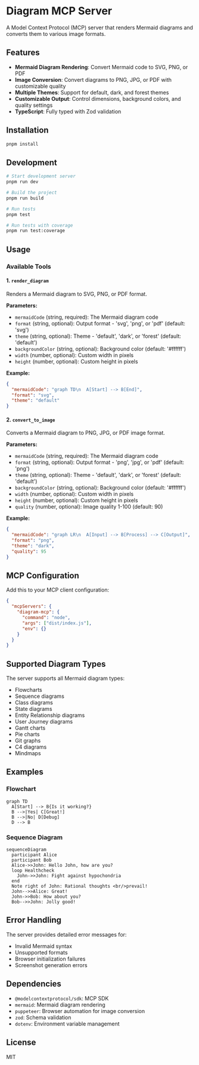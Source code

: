 # Diagram MCP Server

A Model Context Protocol (MCP) server that renders Mermaid diagrams and converts them to various image formats.

## Features

- **Mermaid Diagram Rendering**: Convert Mermaid code to SVG, PNG, or PDF
- **Image Conversion**: Convert diagrams to PNG, JPG, or PDF with customizable quality
- **Multiple Themes**: Support for default, dark, and forest themes
- **Customizable Output**: Control dimensions, background colors, and quality settings
- **TypeScript**: Fully typed with Zod validation

## Installation

```bash
pnpm install
```

## Development

```bash
# Start development server
pnpm run dev

# Build the project
pnpm run build

# Run tests
pnpm test

# Run tests with coverage
pnpm run test:coverage
```

## Usage

### Available Tools

#### 1. `render_diagram`

Renders a Mermaid diagram to SVG, PNG, or PDF format.

**Parameters:**

- `mermaidCode` (string, required): The Mermaid diagram code
- `format` (string, optional): Output format - 'svg', 'png', or 'pdf' (default: 'svg')
- `theme` (string, optional): Theme - 'default', 'dark', or 'forest' (default: 'default')
- `backgroundColor` (string, optional): Background color (default: '#ffffff')
- `width` (number, optional): Custom width in pixels
- `height` (number, optional): Custom height in pixels

**Example:**

```json
{
  "mermaidCode": "graph TD\n  A[Start] --> B[End]",
  "format": "svg",
  "theme": "default"
}
```

#### 2. `convert_to_image`

Converts a Mermaid diagram to PNG, JPG, or PDF image format.

**Parameters:**

- `mermaidCode` (string, required): The Mermaid diagram code
- `format` (string, optional): Output format - 'png', 'jpg', or 'pdf' (default: 'png')
- `theme` (string, optional): Theme - 'default', 'dark', or 'forest' (default: 'default')
- `backgroundColor` (string, optional): Background color (default: '#ffffff')
- `width` (number, optional): Custom width in pixels
- `height` (number, optional): Custom height in pixels
- `quality` (number, optional): Image quality 1-100 (default: 90)

**Example:**

```json
{
  "mermaidCode": "graph LR\n  A[Input] --> B[Process] --> C[Output]",
  "format": "png",
  "theme": "dark",
  "quality": 95
}
```

## MCP Configuration

Add this to your MCP client configuration:

```json
{
  "mcpServers": {
    "diagram-mcp": {
      "command": "node",
      "args": ["dist/index.js"],
      "env": {}
    }
  }
}
```

## Supported Diagram Types

The server supports all Mermaid diagram types:

- Flowcharts
- Sequence diagrams
- Class diagrams
- State diagrams
- Entity Relationship diagrams
- User Journey diagrams
- Gantt charts
- Pie charts
- Git graphs
- C4 diagrams
- Mindmaps

## Examples

### Flowchart

```mermaid
graph TD
  A[Start] --> B{Is it working?}
  B -->|Yes| C[Great!]
  B -->|No| D[Debug]
  D --> B
```

### Sequence Diagram

```mermaid
sequenceDiagram
  participant Alice
  participant Bob
  Alice->>John: Hello John, how are you?
  loop Healthcheck
    John->>John: Fight against hypochondria
  end
  Note right of John: Rational thoughts <br/>prevail!
  John-->>Alice: Great!
  John->>Bob: How about you?
  Bob-->>John: Jolly good!
```

## Error Handling

The server provides detailed error messages for:

- Invalid Mermaid syntax
- Unsupported formats
- Browser initialization failures
- Screenshot generation errors

## Dependencies

- `@modelcontextprotocol/sdk`: MCP SDK
- `mermaid`: Mermaid diagram rendering
- `puppeteer`: Browser automation for image conversion
- `zod`: Schema validation
- `dotenv`: Environment variable management

## License

MIT
